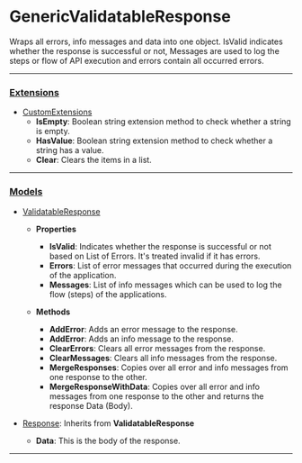 # GenericValidatableResponse
Wraps all errors, info messages and data into one object. IsValid indicates whether the response is successful or not, Messages are used to log the steps or flow of API execution and errors contain all occurred errors.

---
### [Extensions](https://github.com/McebisiMK/GenericValidatableResponse/tree/main/Extensions)
- [CustomExtensions](https://github.com/McebisiMK/GenericValidatableResponse/blob/main/Extensions/CustomExtensions.cs)
    - **IsEmpty**: Boolean string extension method to check whether a string is empty.
    - **HasValue**: Boolean string extension method to check whether a string has a value.
    - **Clear**: Clears the items in a list. 

---
### [Models](https://github.com/McebisiMK/GenericValidatableResponse/tree/main/Models)
- [ValidatableResponse](https://github.com/McebisiMK/GenericValidatableResponse/blob/main/Models/ValidatableResponse.cs)
    - **Properties**
        - **IsValid**: Indicates whether the response is successful or not based on List of Errors. It's treated invalid if it has errors.
        - **Errors**: List of error messages that occurred during the execution of the application.
        - **Messages**: List of info messages which can be used to log the flow (steps) of the applications. 
    
    - **Methods**
        - **AddError**: Adds an error message to the response.
        - **AddError**: Adds an info message to the response.
        - **ClearErrors**: Clears all error messages from the response.
        - **ClearMessages**: Clears all info messages from the response.
        - **MergeResponses**: Copies over all error and info messages from one response to the other. 
        - **MergeResponseWithData**: Copies over all error and info messages from one response to the other and returns the response Data (Body).

- [Response](https://github.com/McebisiMK/GenericValidatableResponse/blob/main/Models/Response.cs): Inherits from **ValidatableResponse**
    - **Data**: This is the body of the response. 
---